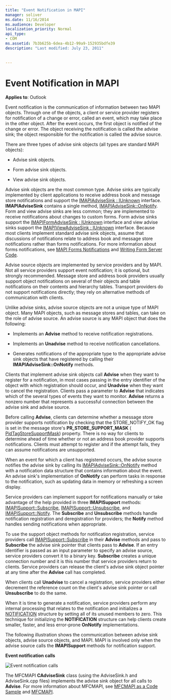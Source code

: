 ```yaml
---
title: "Event Notification in MAPI"
manager: soliver
ms.date: 11/16/2014
ms.audience: Developer
localization_priority: Normal
api_type:
- COM
ms.assetid: 7b3b625b-6dea-4b12-99a9-152935bdfe39
description: "Last modified: July 23, 2011"
 
 
---
```


# Event Notification in MAPI

  
  
**Applies to**: Outlook 
  
Event notification is the communication of information between two MAPI objects. Through one of the objects, a client or service provider registers for notification of a change or error, called an event, which may take place in the other object. After the event occurs, the first object is notified of the change or error. The object receiving the notification is called the advise sink; the object responsible for the notification is called the advise source.
  
There are three types of advise sink objects (all types are standard MAPI objects):
  
- Advise sink objects.
    
- Form advise sink objects.
    
- View advise sink objects.
    
Advise sink objects are the most common type. Advise sinks are typically implemented by client applications to receive address book and message store notifications and support the [IMAPIAdviseSink : IUnknown](imapiadvisesinkiunknown.md) interface. **IMAPIAdviseSink** contains a single method, [IMAPIAdviseSink::OnNotify](imapiadvisesink-onnotify.md). Form and view advise sinks are less common; they are implemented to receive notifications about changes to custom forms. Form advise sinks support the [IMAPIFormAdviseSink : IUnknown](imapiformadvisesinkiunknown.md) interface and view advise sinks support the [IMAPIViewAdviseSink : IUnknown](imapiviewadvisesinkiunknown.md) interface. Because most clients implement standard advise sink objects, assume that discussions of notifications relate to address book and message store notifications rather than forms notifications. For more information about forms notifications, see [MAPI Forms Notifications](mapi-forms-notifications.md) and [Writing Form Server Code](writing-form-server-code.md).
  
Advise source objects are implemented by service providers and by MAPI. Not all service providers support event notification; it is optional, but strongly recommended. Message store and address book providers usually support object notifications on several of their objects and table notifications on their contents and hierarchy tables. Transport providers do not support notifications directly; they rely on alternative methods of communication with clients.
  
Unlike advise sinks, advise source objects are not a unique type of MAPI object. Many MAPI objects, such as message stores and tables, can take on the role of advise source. An advise source is any MAPI object that does the following:
  
- Implements an **Advise** method to receive notification registrations. 
    
- Implements an **Unadvise** method to receive notification cancellations. 
    
- Generates notifications of the appropriate type to the appropriate advise sink objects that have registered by calling their **IMAPIAdviseSink::OnNotify** methods. 
    
Clients that implement advise sink objects call **Advise** when they want to register for a notification, in most cases passing in the entry identifier of the object with which registration should occur, and **Unadvise** when they want to cancel the registration. Clients pass a parameter to **Advise** that indicates which of the several types of events they want to monitor. **Advise** returns a nonzero number that represents a successful connection between the advise sink and advise source. 
  
Before calling **Advise**, clients can determine whether a message store provider supports notification by checking that the STORE_NOTIFY_OK flag is set in the message store's **PR_STORE_SUPPORT_MASK** ( [PidTagStoreSupportMask](pidtagstoresupportmask-canonical-property.md)) property. There is no way for clients to determine ahead of time whether or not an address book provider supports notifications. Clients must attempt to register and if the attempt fails, they can assume notifications are unsupported.
  
When an event for which a client has registered occurs, the advise source notifies the advise sink by calling its [IMAPIAdviseSink::OnNotify](imapiadvisesink-onnotify.md) method with a notification data structure that contains information about the event. An advise sink's implementation of **OnNotify** can perform tasks in response to the notification, such as updating data in memory or refreshing a screen display. 
  
Service providers can implement support for notifications manually or take advantage of the help provided in three **IMAPISupport** methods: [IMAPISupport::Subscribe](imapisupport-subscribe.md), [IMAPISupport::Unsubscribe](imapisupport-unsubscribe.md), and [IMAPISupport::Notify](imapisupport-notify.md). The **Subscribe** and **Unsubscribe** methods handle notification registration and deregistration for providers; the **Notify** method handles sending notifications when appropriate. 
  
To use the support object methods for notification registration, service providers call [IMAPISupport::Subscribe](imapisupport-subscribe.md) in their **Advise** methods and pass to **Subscribe** the advise sink pointer that clients pass to **Advise**. If an entry identifier is passed as an input parameter to specify an advise source, service providers convert it to a binary key. **Subscribe** creates a unique connection number and it is this number that service providers return to clients. Service providers can release the client's advise sink object pointer at any time after the **Advise** call has completed. 
  
When clients call **Unadvise** to cancel a registration, service providers either decrement the reference count on the client's advise sink pointer or call **Unsubscribe** to do the same. 
  
When it is time to generate a notification, service providers perform any internal processing that relates to the notification and initializes a [NOTIFICATION](notification.md) structure by setting all of its unused members to zero. This technique for initializing the **NOTIFICATION** structure can help clients create smaller, faster, and less error-prone **OnNotify** implementations. 
  
The following illustration shows the communication between advise sink objects, advise source objects, and MAPI. MAPI is involved only when the advise source calls the **IMAPISupport** methods for notification support. 
  
 **Event notification calls**
  
![Event notification calls](media/amapi_51.gif)
  
The MFCMAPI **CAdviseSink** class (using the AdviseSink.h and AdviseSink.cpp files) implements the advise sink object for all calls to **Advise**. For more information about MFCMAPI, see [MFCMAPI as a Code Sample](mfcmapi-as-a-code-sample.md) and [MFCMAPI](http://go.microsoft.com/fwlink/?LinkId=124154).
  

